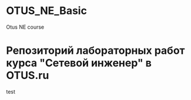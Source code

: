 # OTUS_NE_Basic
Otus NE course
# Репозиторий лабораторных работ курса "Сетевой инженер" в OTUS.ru

test